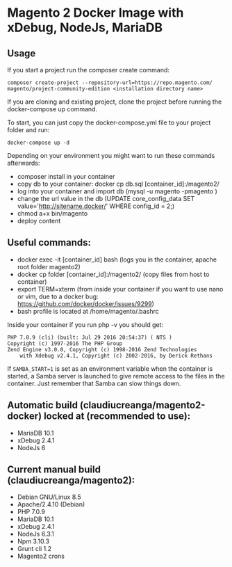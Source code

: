 # Magento 2 Docker Image with xDebug, NodeJs, MariaDB


## Usage

If you start a project run the composer create command:
```
composer create-project --repository-url=https://repo.magento.com/ magento/project-community-edition <installation directory name>
```
If you are cloning and existing project, clone the project before running the docker-compose up command.

To start, you can just copy the docker-compose.yml file to your project folder and run:

    docker-compose up -d

Depending on your environment you might want to run these commands afterwards:

* composer install in your container
* copy db to your container: docker cp db.sql [container_id]:/magento2/
* log into your container and import db (mysql -u magento -pmagento )
* change the url value in the db (UPDATE core_config_data SET value='http://sitename.docker/' WHERE config_id = 2;)
* chmod a+x bin/magento
* deploy content

## Useful commands:

* docker exec -it [container_id] bash (logs you in the container, apache root folder magento2)
* docker cp folder [container_id]:/magento2/ (copy files from host to container)
* export TERM=xterm (from inside your container if you want to use nano or vim, due to a docker bug: https://github.com/docker/docker/issues/9299)
* bash profile is located at /home/magento/.bashrc

Inside your container if you run php -v you should get:

    PHP 7.0.9 (cli) (built: Jul 29 2016 20:54:37) ( NTS )
    Copyright (c) 1997-2016 The PHP Group
    Zend Engine v3.0.0, Copyright (c) 1998-2016 Zend Technologies
        with Xdebug v2.4.1, Copyright (c) 2002-2016, by Derick Rethans

If `SAMBA_START=1` is set as an environment variable when the
container is started, a Samba server is launched to give remote
access to the files in the container. Just remember that Samba
can slow things down.

## Automatic build (claudiucreanga/magento2-docker) locked at (recommended to use):
* MariaDB 10.1 
* xDebug 2.4.1
* NodeJs 6

## Current manual build (claudiucreanga/magento2): 
* Debian GNU/Linux 8.5
* Apache/2.4.10 (Debian)
* PHP 7.0.9
* MariaDB 10.1 
* xDebug 2.4.1
* NodeJs 6.3.1
* Npm 3.10.3
* Grunt cli 1.2
* Magento2 crons




